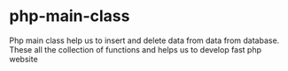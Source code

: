 # php-main-class
Php main class help us to insert and delete data from data from database. These all the collection of functions and helps us to develop fast php website
